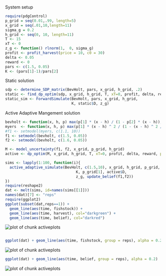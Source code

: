 




System setup 


```r
require(pdgControl)
p_grid = seq(0.01,.99, length=5) 
x_grid = seq(.01,10,length=11) 
sigma_g = 0.2
h_grid <- seq(0, 10, length=11)
T <- 15
xT <- 0
z_g <- function() rlnorm(1,  0, sigma_g) 
profit <- profit_harvest(price = 10, c0 = 30) 
delta <- 0.05
reward <- 0
pars <- c(1.5, 0.05)
K <- (pars[1]-1)/pars[2]
```




Static solution


```r
sdp <- determine_SDP_matrix(BevHolt, pars, x_grid, h_grid, .2)
static <- find_dp_optim(sdp, x_grid, h_grid, T, xT=0, profit, delta, reward)
static_sim <- ForwardSimulate(BevHolt, pars, x_grid, h_grid, 
                              K, static$D, z_g)
```




Active Adaptive Mangement solution


```r
bevholt <- function(x, h, p) max(p[1] * (x - h) / (1 - p[2] * (x - h)), 0)
myers  <- function(x, h, p) max(p[1] * (x - h) ^ 2 / (1 - (x - h) ^ 2 / p[2]), 0)
#f1 <- setmodel(myers, c(1.1, 10))
f1 <- setmodel(bevholt, c(1.5, 0.05))
f2 <- setmodel(bevholt, c(1.6, 0.05))

M <- model_uncertainty(f1, f2, x_grid, p_grid, h_grid)
active <- dp_optim(M, x_grid, h_grid, T, xT=0, profit, delta, reward, p_grid=p_grid) 
```







```r
sims <- lapply(1:100, function(i){
  active_adaptive_simulate(BevHolt, c(1.5,10), x_grid, h_grid, p_grid, 
                                K, p_grid[1], active$D,
                                z_g, update_belief(f1,f2))
})
require(reshape2)
dat <- melt(sims, id=names(sims[[1]])) 
names(dat)[7] <- "reps"
require(ggplot2)
ggplot(subset(dat,reps==1)) +
  geom_line(aes(time, fishstock)) +
  geom_line(aes(time, harvest), col="darkgreen") +  
  geom_line(aes(time, belief), col="darkred")
```

![plot of chunk activeplots](http://farm7.staticflickr.com/6093/6872697396_304a460c21_o.png) 

```r

ggplot(dat) + geom_line(aes(time, fishstock, group = reps), alpha = 0.2)
```

![plot of chunk activeplots](http://farm8.staticflickr.com/7137/6872697752_11f5a26f7f_o.png) 

```r
ggplot(dat) + geom_line(aes(time, belief, group = reps), alpha = 0.2)
```

![plot of chunk activeplots](http://farm8.staticflickr.com/7276/7018804187_e153b4e053_o.png) 



